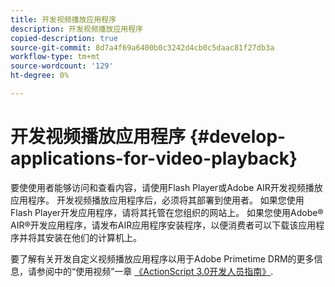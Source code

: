 ```yaml
---
title: 开发视频播放应用程序
description: 开发视频播放应用程序
copied-description: true
source-git-commit: 8d7a4f69a6400b0c3242d4cb0c5daac81f27db3a
workflow-type: tm+mt
source-wordcount: '129'
ht-degree: 0%

---
```



# 开发视频播放应用程序 {#develop-applications-for-video-playback}

要使使用者能够访问和查看内容，请使用Flash Player或Adobe AIR开发视频播放应用程序。 开发视频播放应用程序后，必须将其部署到使用者。 如果您使用Flash Player开发应用程序，请将其托管在您组织的网站上。 如果您使用Adobe® AIR®开发应用程序，请发布AIR应用程序安装程序，以便消费者可以下载该应用程序并将其安装在他们的计算机上。

要了解有关开发自定义视频播放应用程序以用于Adobe Primetime DRM的更多信息，请参阅中的“使用视频”一章 [《ActionScript 3.0开发人员指南》](https://help.adobe.com/en_US/as3/dev/WS9936fa0d5984e93b3f4f38ec1272a447844-8000.html).